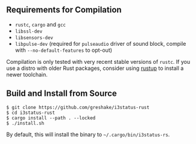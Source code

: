 ## Requirements for Compilation

- `rustc`, `cargo` and `gcc`
- `libssl-dev`
- `libsensors-dev`
- `libpulse-dev` (required for `pulseaudio` driver of sound block, compile with `--no-default-features` to opt-out)

Compilation is only tested with very recent stable versions of `rustc`. If you use a distro with older Rust packages, consider using [rustup](https://rustup.rs/) to install a newer toolchain.

## Build and Install from Source

```shell
$ git clone https://github.com/greshake/i3status-rust
$ cd i3status-rust
$ cargo install --path . --locked
$ ./install.sh
```

By default, this will install the binary to `~/.cargo/bin/i3status-rs`.
